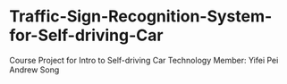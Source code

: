 # Traffic-Sign-Recognition-System-for-Self-driving-Car
Course Project for Intro to Self-driving Car Technology
Member: Yifei Pei    Andrew Song
